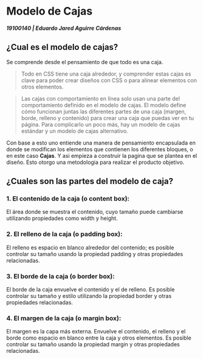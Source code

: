 # Modelo de Cajas
**_19100140 | Eduardo Jared Aguirre Cárdenas_**

## ¿Cual es el modelo de cajas?

Se comprende desde el pensamiento de que todo es una caja.
 >Todo en CSS tiene una caja alrededor, y comprender estas cajas es clave para poder crear diseños con CSS o para alinear elementos con otros elementos.

 >Las cajas con comportamiento en línea solo usan una parte del comportamiento definido en el modelo de cajas. El modelo define cómo funcionan juntas las diferentes partes de una caja (margen, borde, relleno y contenido) para crear una caja que puedas ver en tu página. Para complicarlo un poco más, hay un modelo de cajas estándar y un modelo de cajas alternativo.

Con base a esto uno entiende una manera de pensamiento encapsulada en donde se modifican los elementos que contienen los diferentes bloques, o en este caso **Cajas**. Y asi empieza a construir la pagina que se plantea en el diseño. Esto otorgo una metodologia para realizar el producto objetivo.

## ¿Cuales son las partes del modelo de caja?

### 1. El contenido de la caja (o content box):
El área donde se muestra el contenido, cuyo tamaño puede cambiarse utilizando propiedades como width y height.
### 2. El relleno de la caja (o padding box): 
El relleno es espacio en blanco alrededor del contenido; es posible controlar su tamaño usando la propiedad padding y otras propiedades relacionadas.
### 3. El borde de la caja (o border box): 
El borde de la caja envuelve el contenido y el de relleno. Es posible controlar su tamaño y estilo utilizando la propiedad border y otras propiedades relacionadas.
### 4. El margen de la caja (o margin box): 
El margen es la capa más externa. Envuelve el contenido, el relleno y el borde como espacio en blanco entre la caja y otros elementos. Es posible controlar su tamaño usando la propiedad margin y otras propiedades relacionadas.
